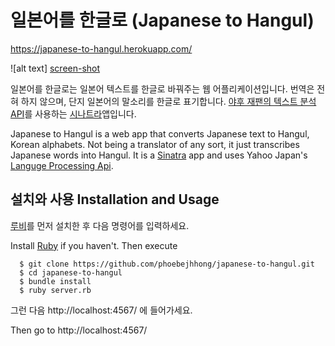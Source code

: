 # 일본어를 한글로 (Japanese to Hangul)

https://japanese-to-hangul.herokuapp.com/

![alt text] [screen-shot]

일본어를 한글로는 일본어 텍스트를 한글로 바꿔주는 웹 어플리케이션입니다. 번역은 전혀 하지 않으며, 단지 일본어의 말소리를 한글로 표기합니다. [야후 재팬의 텍스트 분석 API][yahoo-api-link]를 사용하는 [시나트라][sinatra-link]앱입니다.

Japanese to Hangul is a web app that converts Japanese text to Hangul, Korean alphabets. Not being a translator of any sort, it just transcribes Japanese words into Hangul. It is a [Sinatra][sinatra-link] app and uses Yahoo Japan's [Languge Processing Api][yahoo-api-link].

## 설치와 사용 Installation and Usage

[루비][ruby-link]를 먼저 설치한 후 다음 명령어를 입력하세요.

Install [Ruby][ruby-link] if you haven't. Then execute

```
  $ git clone https://github.com/phoebejhhong/japanese-to-hangul.git
  $ cd japanese-to-hangul
  $ bundle install
  $ ruby server.rb
```

그런 다음 http://localhost:4567/ 에 들어가세요.

Then go to http://localhost:4567/

[screen-shot]: japanese-to-hangul-screenshot.png "Japanese to Hangul"
[yahoo-api-link]: http://developer.yahoo.co.jp/webapi/jlp/furigana/v1/furigana.html
[ruby-link]: https://www.ruby-lang.org/en/downloads/
[sinatra-link]: http://www.sinatrarb.com/

